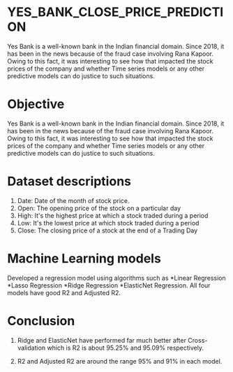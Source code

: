 
# YES_BANK_CLOSE_PRICE_PREDICTION

Yes Bank is a well-known bank in the Indian financial domain. Since 2018, it has been in the news because of the fraud case involving Rana Kapoor. Owing to this fact, it was interesting to see how that impacted the stock prices of the company and whether Time series models or any other predictive models can do justice to such situations.

# Objective

Yes Bank is a well-known bank in the Indian financial domain. Since 2018, it has been in the news because of the fraud case involving Rana Kapoor. Owing to this fact, it was interesting to see how that impacted the stock prices of the company and whether Time series models or any other predictive models can do justice to such situations.

# Dataset descriptions

1) Date: Date of the month of stock price.
2) Open: The opening price of the stock on a particular day
3) High: It's the highest price at which a stock traded during a period
4) Low: It's the lowest price at which stock traded during a period
5) Close: The closing price of a stock at the end of a Trading Day

# Machine Learning models

Developed a regression model using algorithms such as 
*Linear Regression *Lasso Regression *Ridge Regression *ElasticNet Regression. All four models have good R2 and Adjusted R2.

# Conclusion

1) Ridge and ElasticNet have performed far much better after Cross-validation which is R2 is about 95.25% and 95.09% respectively.

2) R2 and Adjusted R2 are around the range 95% and 91% in each model.



